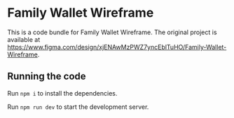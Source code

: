 
  # Family Wallet Wireframe

  This is a code bundle for Family Wallet Wireframe. The original project is available at https://www.figma.com/design/xjENAwMzPWZ7yncEblTuHO/Family-Wallet-Wireframe.

  ## Running the code

  Run `npm i` to install the dependencies.

  Run `npm run dev` to start the development server.
  